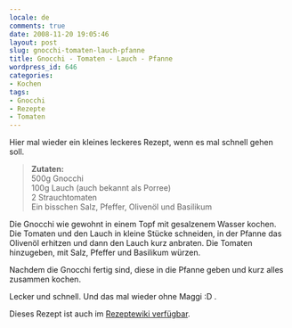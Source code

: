```yaml
---
locale: de
comments: true
date: 2008-11-20 19:05:46
layout: post
slug: gnocchi-tomaten-lauch-pfanne
title: Gnocchi - Tomaten - Lauch - Pfanne
wordpress_id: 646
categories:
- Kochen
tags:
- Gnocchi
- Rezepte
- Tomaten
---
```


Hier mal wieder ein kleines leckeres Rezept, wenn es mal schnell gehen soll.

> **Zutaten:**  
> 500g Gnocchi  
> 100g Lauch (auch bekannt als Porree)  
> 2 Strauchtomaten  
> Ein bisschen Salz, Pfeffer, Olivenöl und Basilikum

Die Gnocchi wie gewohnt in einem Topf mit gesalzenem Wasser kochen. Die Tomaten
und den Lauch in kleine Stücke schneiden, in der Pfanne das Olivenöl erhitzen
und dann den Lauch kurz anbraten. Die Tomaten hinzugeben, mit Salz, Pfeffer und
Basilikum würzen.

Nachdem die Gnocchi fertig sind, diese in die Pfanne geben und kurz alles
zusammen kochen.

Lecker und schnell. Und das mal wieder ohne Maggi :D .

Dieses Rezept ist auch im [Rezeptewiki verfügbar](http://www.rezeptewiki.org/wiki/Gnocchi-Tomaten-Lauchpfanne).
